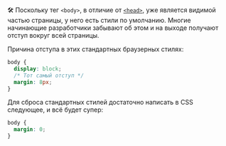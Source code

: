 🛠 Поскольку тег `<body>`, в отличие от [`<head>`](/html/head), уже является видимой частью страницы, у него есть стили по умолчанию. Многие начинающие разработчики забывают об этом и на выходе получают отступ вокруг всей страницы.

Причина отступа в этих стандартных браузерных стилях:

```css
body {
  display: block;
  /* Тот самый отступ */
  margin: 8px;
}
```

Для сброса стандартных стилей достаточно написать в CSS следующее, и всё будет супер:

```css
body {
  margin: 0;
}
```
